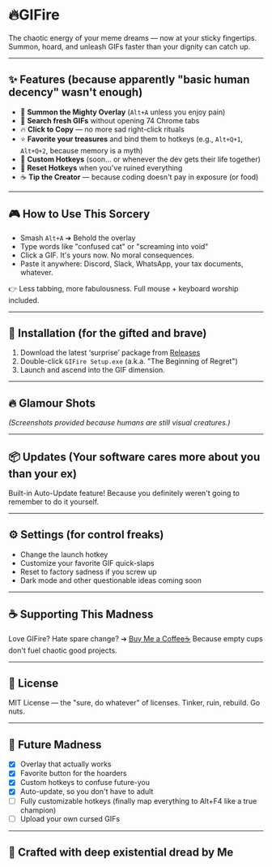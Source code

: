 # 🔥GIFire

The chaotic energy of your meme dreams — now at your sticky fingertips. Summon, hoard, and unleash GIFs faster than your dignity can catch up.

---

## ✨ Features (because apparently "basic human decency" wasn't enough)

- 🚀 **Summon the Mighty Overlay** (`Alt+A` unless you enjoy pain)
- 🔎 **Search fresh GIFs** without opening 74 Chrome tabs
- 🔥 **Click to Copy** — no more sad right-click rituals
- ⭐ **Favorite your treasures** and bind them to hotkeys (e.g., `Alt+Q+1`, `Alt+Q+2`, because memory is a myth)
- 🎯 **Custom Hotkeys** (soon... or whenever the dev gets their life together)
- 🔄 **Reset Hotkeys** when you've ruined everything
- ☕ **Tip the Creator** — because coding doesn't pay in exposure (or food)

---

## 🎮 How to Use This Sorcery

- Smash `Alt+A` ➔ Behold the overlay
- Type words like "confused cat" or "screaming into void"
- Click a GIF. It's yours now. No moral consequences.
- Paste it anywhere: Discord, Slack, WhatsApp, your tax documents, whatever.

👉 Less tabbing, more fabulousness. Full mouse + keyboard worship included.

---

## 🚀 Installation (for the gifted and brave)

1. Download the latest ‘surprise’ package from [Releases](https://github.com/AYOUBBASIDI/GIFire/releases/latest)
2. Double-click `GIFire Setup.exe` (a.k.a. "The Beginning of Regret")
3. Launch and ascend into the GIF dimension.

---

## 🔥 Glamour Shots

*(Screenshots provided because humans are still visual creatures.)*

---

## 📦 Updates (Your software cares more about you than your ex)

Built-in Auto-Update feature!
Because you definitely weren't going to remember to do it yourself.

---

## ⚙️ Settings (for control freaks)

- Change the launch hotkey
- Customize your favorite GIF quick-slaps
- Reset to factory sadness if you screw up
- Dark mode and other questionable ideas coming soon

---

## ☕ Supporting This Madness

Love GIFire? Hate spare change?
➔ [Buy Me a Coffee☕](https://www.buymeacoffee.com)
Because empty cups don't fuel chaotic good projects.

---

## 📜 License

MIT License — the "sure, do whatever" of licenses.
Tinker, ruin, rebuild. Go nuts.

---

## 🧐 Future Madness

- [x] Overlay that actually works
- [x] Favorite button for the hoarders
- [x] Custom hotkeys to confuse future-you
- [x] Auto-update, so you don't have to adult
- [ ] Fully customizable hotkeys (finally map everything to Alt+F4 like a true champion)
- [ ] Upload your own cursed GIFs

---

## 👑 Crafted with deep existential dread by Me

